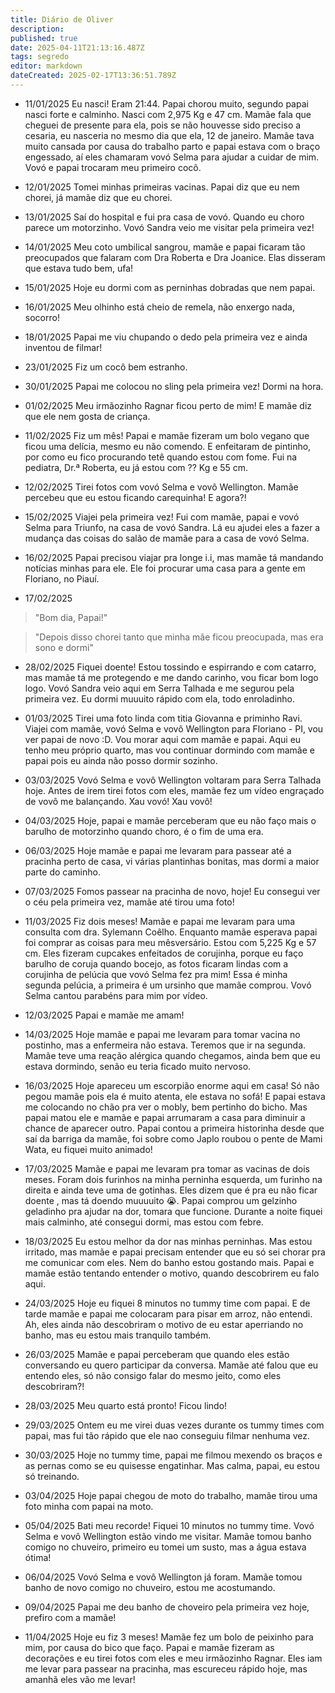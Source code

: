 ```yaml
---
title: Diário de Oliver
description: 
published: true
date: 2025-04-11T21:13:16.487Z
tags: segredo
editor: markdown
dateCreated: 2025-02-17T13:36:51.789Z
---
```


- 11/01/2025
Eu nasci! Eram 21:44. Papai chorou muito, segundo papai nasci forte e calminho. Nasci com 2,975 Kg e 47 cm.
Mamãe fala que cheguei de presente para ela, pois se não houvesse sido preciso a cesaria, eu nasceria no mesmo dia que ela, 12 de janeiro.
Mamãe tava muito cansada por causa do trabalho parto e papai estava com o braço engessado, aí eles chamaram vovó Selma para ajudar a cuidar de mim. Vovó e papai trocaram meu primeiro cocô.

- 12/01/2025
Tomei minhas primeiras vacinas. Papai diz que eu nem chorei, já mamãe diz que eu chorei.

- 13/01/2025
Saí do hospital e fui pra casa de vovó. Quando eu choro parece um motorzinho.
Vovó Sandra veio me visitar pela primeira vez!

- 14/01/2025
Meu coto umbilical sangrou, mamãe e papai ficaram tão preocupados que falaram com Dra Roberta e Dra Joanice. Elas disseram que estava tudo bem, ufa!

- 15/01/2025
Hoje eu dormi com as perninhas dobradas que nem papai.

- 16/01/2025
Meu olhinho está cheio de remela, não enxergo nada, socorro!

- 18/01/2025
Papai me viu chupando o dedo pela primeira vez e ainda inventou de filmar!

- 23/01/2025
Fiz um cocô bem estranho.

- 30/01/2025
Papai me colocou no sling pela primeira vez! Dormi na hora.

- 01/02/2025
Meu irmãozinho Ragnar ficou perto de mim! E mamãe diz que ele nem gosta de criança.
 
- 11/02/2025
Fiz um mês! Papai e mamãe fizeram um bolo vegano que ficou uma delícia, mesmo eu não comendo. E enfeitaram de pintinho, por como eu fico procurando tetê quando estou com fome.
Fui na pediatra, Dr.ª Roberta, eu já estou com ?? Kg e 55 cm.

- 12/02/2025
Tirei fotos com vovó Selma e vovô Wellington.
Mamãe percebeu que eu estou ficando carequinha! E agora?!

- 15/02/2025
Viajei pela primeira vez! Fui com mamãe, papai e vovó Selma para Triunfo, na casa de vovó Sandra. Lá eu ajudei eles a fazer a mudança das coisas do salão de mamãe para a casa de vovó Selma.
 
- 16/02/2025
Papai precisou viajar pra longe i.i, mas mamãe tá mandando notícias minhas para ele. Ele foi procurar uma casa para a gente em Floriano, no Piauí.

- 17/02/2025
> "Bom dia, Papai!"

> "Depois disso chorei tanto que minha mãe ficou preocupada, mas era sono e dormi"

- 28/02/2025
Fiquei doente! Estou tossindo e espirrando e com catarro, mas mamãe tá me protegendo e me dando carinho, vou ficar bom logo logo.
Vovó Sandra veio aqui em Serra Talhada e me segurou pela primeira vez. Eu dormi muuuito rápido com ela, todo enroladinho.

- 01/03/2025
Tirei uma foto linda com titia Giovanna e priminho Ravi.
Viajei com mamãe, vovó Selma e vovô Wellington para Floriano - PI, vou ver papai de novo :D. Vou morar aqui com mamãe e papai. Aqui eu tenho meu próprio quarto, mas vou continuar dormindo com mamãe e papai pois eu ainda não posso dormir sozinho.

- 03/03/2025
Vovó Selma e vovô Wellington voltaram para Serra Talhada hoje. Antes de irem tirei fotos com eles, mamãe fez um vídeo engraçado de vovô me balançando. Xau vovó! Xau vovô!

- 04/03/2025
Hoje, papai e mamãe perceberam que eu não faço mais o barulho de motorzinho quando choro, é o fim de uma era.

- 06/03/2025
Hoje mamãe e papai me levaram para passear até a pracinha perto de casa, vi várias plantinhas bonitas, mas dormi a maior parte do caminho.

- 07/03/2025
Fomos passear na pracinha de novo, hoje! Eu consegui ver o céu pela primeira vez, mamãe até tirou uma foto!

- 11/03/2025
Fiz dois meses! Mamãe e papai me levaram para uma consulta com dra. Sylemann Coêlho. Enquanto mamãe esperava papai foi comprar as coisas para meu mêsversário. Estou com 5,225 Kg e 57 cm. Eles fizeram cupcakes enfeitados  de corujinha, porque eu faço barulho de coruja quando bocejo, as fotos ficaram lindas com a corujinha de pelúcia que vovó Selma fez pra mim! Essa é minha segunda pelúcia, a primeira é um ursinho que mamãe comprou.
Vovó Selma cantou parabéns para mim por vídeo.

- 12/03/2025
Papai e mamãe me amam!

- 14/03/2025
Hoje mamãe e papai me levaram para tomar vacina no postinho, mas a enfermeira não estava. Teremos que ir na segunda. Mamãe teve uma reação alérgica quando chegamos, ainda bem que eu estava dormindo, senão eu teria ficado muito nervoso.

- 16/03/2025
Hoje apareceu um escorpião enorme aqui em casa! Só não pegou mamãe pois ela é muito atenta, ele estava no sofá! E papai estava me colocando no chão pra ver o mobly, bem pertinho do bicho. Mas papai matou ele e mamãe e papai arrumaram a casa para diminuir a chance de aparecer outro.
Papai contou a primeira historinha desde que saí da barriga da mamãe, foi sobre como Japlo roubou o pente de Mami Wata, eu fiquei muito animado!

- 17/03/2025
Mamãe e papai me levaram pra tomar as vacinas de dois meses. Foram dois furinhos na minha perninha esquerda, um furinho na direita e ainda teve uma de gotinhas. Eles dizem que é pra eu não ficar doente , mas tá doendo muuuuito 😭. Papai comprou um gelzinho geladinho pra ajudar na dor, tomara que funcione.
Durante a noite fiquei mais calminho, até consegui dormi, mas estou com febre.

- 18/03/2025
Eu estou melhor da dor nas minhas perninhas. Mas estou irritado, mas mamãe e papai precisam entender que eu só sei chorar pra me comunicar com eles. Nem do banho estou gostando mais. Papai e mamãe estão tentando entender o motivo, quando descobrirem eu falo aqui.

- 24/03/2025
Hoje eu fiquei 8 minutos no tummy time com papai. E de tarde mamãe e papai me colocaram para pisar em arroz, não entendi. Ah, eles ainda não descobriram o motivo de eu estar aperriando no banho, mas eu estou mais tranquilo também.

- 26/03/2025
Mamãe e papai perceberam que quando eles estão conversando eu quero participar da conversa. Mamãe até falou que eu entendo eles, só não consigo falar do mesmo jeito, como eles descobriram?!

- 28/03/2025
Meu quarto está pronto! Ficou lindo!

- 29/03/2025
Ontem eu me virei duas vezes durante os tummy times com papai, mas fui tão rápido que ele nao conseguiu filmar nenhuma vez.

- 30/03/2025
Hoje no tummy time, papai me filmou mexendo os braços e as pernas como se eu quisesse engatinhar. Mas calma, papai, eu estou só treinando.

- 03/04/2025
Hoje papai chegou de moto do trabalho, mamãe tirou uma foto minha com papai na moto.

- 05/04/2025
Bati meu recorde! Fiquei 10 minutos no tummy time. Vovó Selma e vovô Wellington estão vindo me visitar. Mamãe tomou banho comigo no chuveiro, primeiro eu tomei um susto, mas a água estava ótima!

- 06/04/2025
Vovó Selma e vovô Wellington já foram. Mamãe tomou banho de novo comigo no chuveiro, estou me acostumando.

- 09/04/2025
Papai me deu banho de choveiro pela primeira vez hoje, prefiro com a mamãe!

- 11/04/2025
Hoje eu fiz 3 meses! Mamãe fez um bolo de peixinho para mim, por causa do bico que faço. Papai e mamãe fizeram as decorações e eu tirei fotos com eles e meu irmãozinho Ragnar. Eles iam me levar para passear na pracinha, mas escureceu rápido hoje, mas amanhã eles vão me levar!